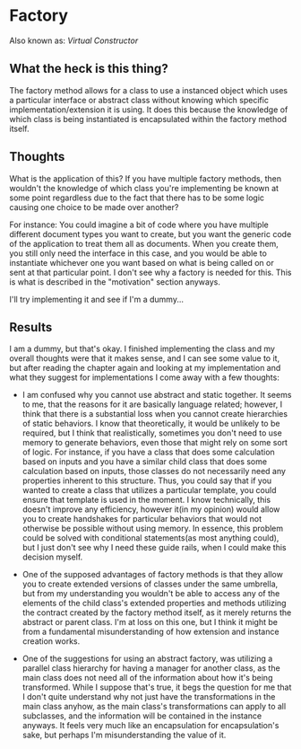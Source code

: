 # Factory
Also known as: *Virtual Constructor*

## What the heck is this thing?
The factory method allows for a class to use a instanced object which uses a particular interface or abstract class without knowing which specific implementation/extension it is using. It does this because the knowledge of which class is being instantiated is encapsulated within the factory method itself.

## Thoughts
What is the application of this? If you have multiple factory methods, then wouldn't the knowledge of which class you're implementing be known at some point regardless due to the fact that there has to be some logic causing one choice to be made over another?

For instance: You could imagine a bit of code where you have multiple different document types you want to create, but you want the generic code of the application to treat them all as documents. When you create them, you still only need the interface in this case, and you would be able to instantiate whichever one you want based on what is being called on or sent at that particular point. I don't see why a factory is needed for this. This is what is described in the "motivation" section anyways.

I'll try implementing it and see if I'm a dummy...

## Results
I am a dummy, but that's okay.
I finished implementing the class and my overall thoughts were that it makes sense, and I can see some value to it, but after reading the chapter again and looking at my implementation and what they suggest for implementations I come away with a few thoughts:

- I am confused why you cannot use abstract and static together. It seems to me, that the reasons for it are basically language related; however, I think that there is a substantial loss when you cannot create hierarchies of static behaviors. I know that theoretically, it would be unlikely to be required, but I think that realistically, sometimes you don't need to use memory to generate behaviors, even those that might rely on some sort of logic. For instance, if you have a class that does some calculation based on inputs and you have a similar child class that does some calculation based on inputs, those classes do not necessarily need any properties inherent to this structure. Thus, you could say that if you wanted to create a class that utilizes a particular template, you could ensure that template is used in the moment. I know technically, this doesn't improve any efficiency, however it(in my opinion) would allow you to create handshakes for particular behaviors that would not otherwise be possible without using memory. In essence, this problem could be solved with conditional statements(as most anything could), but I just don't see why I need these guide rails, when I could make this decision myself.

- One of the supposed advantages of factory methods is that they allow you to create extended versions of classes under the same umbrella, but from my understanding you wouldn't be able to access any of the elements of the child class's extended properties and methods utilizing the contract created by the factory method itself, as it merely returns the abstract or parent class. I'm at loss on this one, but I think it might be from a fundamental misunderstanding of how extension and instance creation works.

- One of the suggestions for using an abstract factory, was utilizing a parallel class hierarchy for having a manager for another class, as the main class does not need all of the information about how it's being transformed. While I suppose that's true, it begs the question for me that I don't quite understand why not just have the transformations in the main class anyhow, as the main class's transformations can apply to all subclasses, and the information will be contained in the instance anyways. It feels very much like an encapsulation for encapsulation's sake, but perhaps I'm misunderstanding the value of it.

